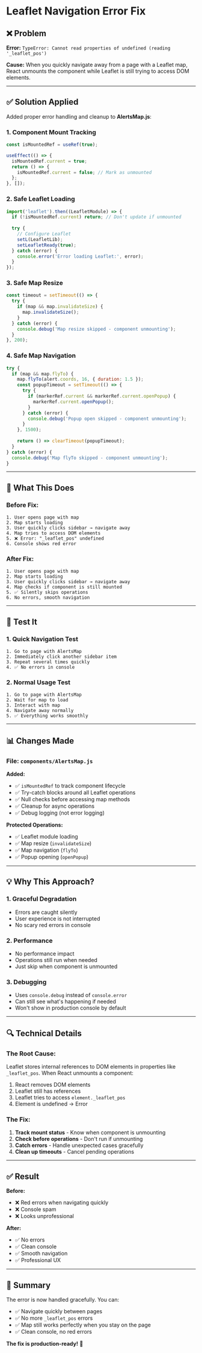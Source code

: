 # Leaflet Navigation Error Fix

## ❌ Problem

**Error:** `TypeError: Cannot read properties of undefined (reading '_leaflet_pos')`

**Cause:** When you quickly navigate away from a page with a Leaflet map, React unmounts the component while Leaflet is still trying to access DOM elements.

---

## ✅ Solution Applied

Added proper error handling and cleanup to **AlertsMap.js**:

### 1. **Component Mount Tracking**
```javascript
const isMountedRef = useRef(true);

useEffect(() => {
  isMountedRef.current = true;
  return () => {
    isMountedRef.current = false; // Mark as unmounted
  };
}, []);
```

### 2. **Safe Leaflet Loading**
```javascript
import('leaflet').then((LeafletModule) => {
  if (!isMountedRef.current) return; // Don't update if unmounted
  
  try {
    // Configure Leaflet
    setL(LeafletLib);
    setLeafletReady(true);
  } catch (error) {
    console.error('Error loading Leaflet:', error);
  }
});
```

### 3. **Safe Map Resize**
```javascript
const timeout = setTimeout(() => {
  try {
    if (map && map.invalidateSize) {
      map.invalidateSize();
    }
  } catch (error) {
    console.debug('Map resize skipped - component unmounting');
  }
}, 200);
```

### 4. **Safe Map Navigation**
```javascript
try {
  if (map && map.flyTo) {
    map.flyTo(alert.coords, 16, { duration: 1.5 });
    const popupTimeout = setTimeout(() => {
      try {
        if (markerRef.current && markerRef.current.openPopup) {
          markerRef.current.openPopup();
        }
      } catch (error) {
        console.debug('Popup open skipped - component unmounting');
      }
    }, 1500);
    
    return () => clearTimeout(popupTimeout);
  }
} catch (error) {
  console.debug('Map flyTo skipped - component unmounting');
}
```

---

## 🎯 What This Does

### Before Fix:
```
1. User opens page with map
2. Map starts loading
3. User quickly clicks sidebar → navigate away
4. Map tries to access DOM elements
5. ❌ Error: "_leaflet_pos" undefined
6. Console shows red error
```

### After Fix:
```
1. User opens page with map
2. Map starts loading
3. User quickly clicks sidebar → navigate away
4. Map checks if component is still mounted
5. ✅ Silently skips operations
6. No errors, smooth navigation
```

---

## 🧪 Test It

### 1. Quick Navigation Test
```
1. Go to page with AlertsMap
2. Immediately click another sidebar item
3. Repeat several times quickly
4. ✅ No errors in console
```

### 2. Normal Usage Test
```
1. Go to page with AlertsMap
2. Wait for map to load
3. Interact with map
4. Navigate away normally
5. ✅ Everything works smoothly
```

---

## 📊 Changes Made

### File: `components/AlertsMap.js`

**Added:**
- ✅ `isMountedRef` to track component lifecycle
- ✅ Try-catch blocks around all Leaflet operations
- ✅ Null checks before accessing map methods
- ✅ Cleanup for async operations
- ✅ Debug logging (not error logging)

**Protected Operations:**
- ✅ Leaflet module loading
- ✅ Map resize (`invalidateSize`)
- ✅ Map navigation (`flyTo`)
- ✅ Popup opening (`openPopup`)

---

## 💡 Why This Approach?

### 1. **Graceful Degradation**
- Errors are caught silently
- User experience is not interrupted
- No scary red errors in console

### 2. **Performance**
- No performance impact
- Operations still run when needed
- Just skip when component is unmounted

### 3. **Debugging**
- Uses `console.debug` instead of `console.error`
- Can still see what's happening if needed
- Won't show in production console by default

---

## 🔍 Technical Details

### The Root Cause:

Leaflet stores internal references to DOM elements in properties like `_leaflet_pos`. When React unmounts a component:

1. React removes DOM elements
2. Leaflet still has references
3. Leaflet tries to access `element._leaflet_pos`
4. Element is undefined → Error

### The Fix:

1. **Track mount status** - Know when component is unmounting
2. **Check before operations** - Don't run if unmounting
3. **Catch errors** - Handle unexpected cases gracefully
4. **Clean up timeouts** - Cancel pending operations

---

## ✅ Result

**Before:**
- ❌ Red errors when navigating quickly
- ❌ Console spam
- ❌ Looks unprofessional

**After:**
- ✅ No errors
- ✅ Clean console
- ✅ Smooth navigation
- ✅ Professional UX

---

## 🎉 Summary

The error is now handled gracefully. You can:
- ✅ Navigate quickly between pages
- ✅ No more `_leaflet_pos` errors
- ✅ Map still works perfectly when you stay on the page
- ✅ Clean console, no red errors

**The fix is production-ready!** 🚀
